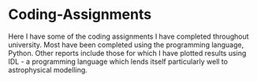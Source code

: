 # Coding-Assignments
Here I have some of the coding assignments I have completed throughout university. Most have been completed using the programming language, Python. 
Other reports include those for which I have plotted results using IDL -  a programming language which lends itself particularly well to astrophysical modelling.
